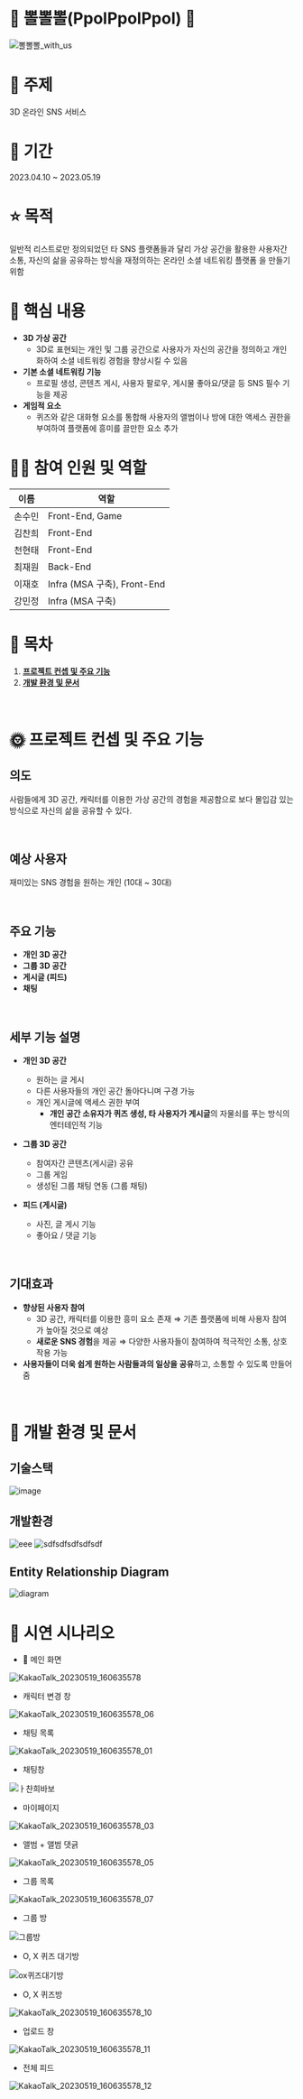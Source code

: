 # 💙 뽈뽈뽈(PpolPpolPpol) 💙

![뽈뽈뽈_with_us](/uploads/fe829137e57f690434ad3a68a4deb912/뽈뽈뽈_with_us.png)

# 💭 주제
3D 온라인 SNS 서비스

# 📅 기간
2023.04.10 ~ 2023.05.19

# ⭐ 목적 
일반적 리스트로만 정의되었던 타 SNS 플랫폼들과 달리 가상 공간을 활용한 사용자간 소통, 자신의 삶을 공유하는 방식을 재정의하는 온라인 소셜 네트워킹 플랫폼 을 만들기 위함

# 🌟 핵심 내용
- **3D 가상 공간**
    - 3D로 표현되는 개인 및 그룹 공간으로 사용자가 자신의 공간을 정의하고 개인화하여 소셜 네트워킹 경험을 향상시킬 수 있음
- **기본 소셜 네트워킹 기능**
    - 프로필 생성, 콘텐츠 게시, 사용자 팔로우, 게시물 좋아요/댓글 등 SNS 필수 기능을 제공
- **게임적 요소**
    - 퀴즈와 같은 대화형 요소를 통합해 사용자의 앨범이나 방에 대한 액세스 권한을 부여하여 플랫폼에 흥미를 끌만한 요소 추가

# 🙋‍♂ 참여 인원 및 역할
| 이름   | 역할          |
| ------ | ------------- |
| 손수민 | Front-End, Game      |
| 김찬희 | Front-End     |
| 천현태 | Front-End          |
| 최재원 | Back-End     |
| 이재호 | Infra (MSA 구축), Front-End     |
| 강민정 | Infra (MSA 구축) |

# 📃 목차
1. [**프로젝트 컨셉 및 주요 기능**](#-프로젝트-컨셉-및-주요-기능)
1. [**개발 환경 및 문서**](#-개발-환경-및-문서)

<br />

<div id="1"></div>


# 🌞 프로젝트 컨셉 및 주요 기능
## 의도
사람들에게 3D 공간, 캐릭터를 이용한 가상 공간의 경험을 제공함으로 보다 몰입감 있는 방식으로 자신의 삶을 공유할 수 있다.

<br />

## 예상 사용자
재미있는 SNS 경험을 원하는 개인 (10대 ~ 30대)

<br />

## 주요 기능
- **개인 3D 공간**
- **그룹 3D 공간**
- **게시글 (피드)**
- **채팅**

<br />

## 세부 기능 설명
- **개인 3D 공간**
    - 원하는 글 게시
    - 다른 사용자들의 개인 공간 돌아다니며 구경 가능
    - 개인 게시글에 액세스 권한 부여
        - **개인 공간 소유자가 퀴즈 생성, 타 사용자가 게시글**의 자물쇠를 푸는 방식의 엔터테인적 기능

- **그룹 3D 공간**
    - 참여자간 콘텐츠(게시글) 공유
    - 그룹 게임
    - 생성된 그룹 채팅 연동 (그룹 채팅)

- **피드 (게시글)**
    - 사진, 글 게시 기능
    - 좋아요 / 댓글 기능

<br />

## 기대효과
- **향상된 사용자 참여**
    - 3D 공간, 캐릭터를 이용한 흥미 요소 존재 ⇒ 기존 플랫폼에 비해 사용자 참여가 높아질 것으로 예상
    - **새로운 SNS 경험**을 제공 ⇒ 다양한 사용자들이 참여하여 적극적인 소통, 상호작용 가능
- **사용자들이 더욱 쉽게 원하는 사람들과의 일상을 공유**하고, 소통할 수 있도록 만들어줌

<br />
<div id="2"></div>

# 📜 개발 환경 및 문서

## 기술스택

![image](/uploads/3c5ad5a0ef6a498f645dc33fef3cc567/image.png)


## 개발환경

![eee](/uploads/327fdde1da232b78b0ea8d7de85f13e4/eee.PNG)
![sdfsdfsdfsdfsdf](/uploads/689b0ba385fcee0d4ee8e1d66487976f/sdfsdfsdfsdfsdf.PNG)



## Entity Relationship Diagram

![diagram](/uploads/2a0e4c153f2820aef2c1dc2c785a68c1/diagram.png)

# 📲 시연 시나리오

- 💎 메인 화면

![KakaoTalk_20230519_160635578](/uploads/b5b5dbe332518d8504588f38c1307404/KakaoTalk_20230519_160635578.jpg)

- 캐릭터 변경 창

![KakaoTalk_20230519_160635578_06](/uploads/5f46bafb40611036d54b674bca7ae796/KakaoTalk_20230519_160635578_06.jpg)

- 채팅 목록

![KakaoTalk_20230519_160635578_01](/uploads/00bd88af78ecdfd30d9fc484c2290270/KakaoTalk_20230519_160635578_01.jpg)

- 채팅창

![ㅏ찬희바보](/uploads/31996d2cbdf024a99a69cbb3248fa95a/ㅏ찬희바보.jpg)

- 마이페이지

![KakaoTalk_20230519_160635578_03](/uploads/1803215d654cb8bd57e3d0f454c5152c/KakaoTalk_20230519_160635578_03.jpg)

- 앨범 + 앨범 댓긁

![KakaoTalk_20230519_160635578_05](/uploads/7c4257150f631fd97138ccfa0e5775ca/KakaoTalk_20230519_160635578_05.jpg)

- 그룹 목록

![KakaoTalk_20230519_160635578_07](/uploads/6d6ff25a6e6c8dce150038fa952dfd11/KakaoTalk_20230519_160635578_07.jpg)

- 그룹 방

![그룹방](/uploads/4255cb516090495dd6cf3d86d09da9e2/그룹방.jpg)

- O, X 퀴즈 대기방

![ox퀴즈대기방](/uploads/d0768e0e9f4af6d2cb81d4f06b18767f/ox퀴즈대기방.jpg)

- O, X 퀴즈방

![KakaoTalk_20230519_160635578_10](/uploads/33e942728536162c26898e4373a9771c/KakaoTalk_20230519_160635578_10.jpg)

- 업로드 창

![KakaoTalk_20230519_160635578_11](/uploads/364212f28924349a9fc9e79a5161f54f/KakaoTalk_20230519_160635578_11.jpg)

- 전체 피드

![KakaoTalk_20230519_160635578_12](/uploads/3dc8fcc0f5c9355f3460152df1f84e5a/KakaoTalk_20230519_160635578_12.jpg)

